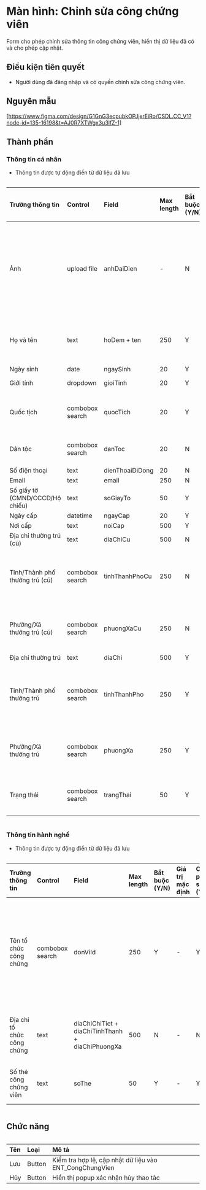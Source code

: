 # Màn hình: Chỉnh sửa công chứng viên
Form cho phép chỉnh sửa thông tin công chứng viên, hiển thị dữ liệu đã có và cho phép cập nhật.

## Điều kiện tiên quyết
- Người dùng đã đăng nhập và có quyền chỉnh sửa công chứng viên.

## Nguyên mẫu
[https://www.figma.com/design/G1GnG3ecpubkOPJjxrEiRo/CSDL.CC_V1?node-id=135-16198&t=AJ0R7XTWgx3u3lfZ-1]

## Thành phần

### Thông tin cá nhân
- Thông tin được tự động điền từ dữ liệu đã lưu
<div style="overflow-x:auto">

| Trường thông tin                | Control         | Field           | Max length | Bắt buộc (Y/N) | Giá trị mặc định | Cho phép sửa (Y/N) | Mô tả                                                             |
|:--------------------------------|:----------------|:----------------|:-----------|:---------------|:-----------------|:-------------------|:------------------------------------------------------------------|
| Ảnh                             | upload file     | anhDaiDien      | -          | N              | -                | Y                  | Upload ảnh công chứng viên, chỉ chấp nhận định dạng ảnh dưới 10MB |
| Họ và tên                       | text            | hoDem + ten     | 250        | Y              | -                | Y                  | Điền họ và tên đệm công chứng viên                                |
| Ngày sinh                       | date            | ngaySinh        | 20         | Y              | -                | Y                  | **BR9.3**                                                         |
| Giới tính                       | dropdown        | gioiTinh        | 20         | Y              | -                | Y                  | Chọn 1 Nam/Nữ                                                     |
| Quốc tịch                       | combobox search | quocTich        | 20         | Y              | Việt Nam         | Y                  | Chọn 1 từ danh mục quốc tịch                                      |
| Dân tộc                         | combobox search | danToc          | 20         | N              | -                | Y                  | Chọn 1 từ danh mục dân tộc                                        |
| Số điện thoại                   | text            | dienThoaiDiDong | 20         | N              | -                | Y                  | **BR9.4**                                                         |
| Email                           | text            | email           | 250        | N              | -                | Y                  |                                                                   |
| Số giấy tờ (CMND/CCCD/Hộ chiếu) | text            | soGiayTo        | 50         | Y              | -                | Y                  | **BR9.10**                                                        |
| Ngày cấp                        | datetime        | ngayCap         | 20         | Y              | -                | Y                  | **BR9.3**                                                         |
| Nơi cấp                         | text            | noiCap          | 500        | Y              | -                | Y                  |                                                                   |
| Địa chỉ thường trú (cũ)         | text            | diaChiCu        | 500        | N              | -                | Y                  |                                                                   |
| Tỉnh/Thành phố thường trú (cũ)  | combobox search | tinhThanhPhoCu  | 250        | N              | -                | Y                  | Chọn 1 từ danh mục tỉnh thành phố cũ. **BR9.7**                   |
| Phường/Xã thường trú (cũ)       | combobox search | phuongXaCu      | 250        | N              | -                | Y                  | Chọn 1 từ danh mục phường xã cũ. **BR9.8**                        |
| Địa chỉ thường trú              | text            | diaChi          | 500        | Y              | -                | Y                  |                                                                   |
| Tỉnh/Thành phố thường trú       | combobox search | tinhThanhPho    | 250        | Y              | -                | Y                  | Chọn 1 từ danh mục tỉnh thành phố mới. **BR9.7**                  |
| Phường/Xã thường trú            | combobox search | phuongXa        | 250        | Y              | -                | Y                  | Chọn 1 từ danh mục phường xã mới. **BR9.8**                        |
| Trạng thái                      | combobox search | trangThai       | 50         | Y              | Đang hành nghề   | Y                  | Chọn 1 từ danh sách lấy trong entity                              |

</div>

### Thông tin hành nghề
- Thông tin được tự động điền từ dữ liệu đã lưu
<div style="overflow-x:auto">

| Trường thông tin           | Control         | Field                                            | Max length | Bắt buộc (Y/N) | Giá trị mặc định | Cho phép sửa (Y/N) | Mô tả                                                                |
|:---------------------------|:----------------|:-------------------------------------------------|:-----------|:---------------|:-----------------|:-------------------|:---------------------------------------------------------------------|
| Tên tổ chức công chứng     | combobox search | donViId                                          | 250        | Y              | -                | Y                  | Chọn từ danh sách tổ chức công chứng thuộc Sở Tư pháp của người dùng |
| Địa chỉ tổ chức công chứng | text            | diaChiChiTiet + diaChiTinhThanh + diaChiPhuongXa | 500        | N              | -                | N                  | Tự động điền từ tổ chức chọn, disable                                |
| Số thẻ công chứng viên     | text            | soThe                                            | 50         | Y              | -                | Y                  | Số hiệu thẻ hành nghề                                                |

</div>

## Chức năng

<div style="overflow-x:auto">

| Tên | Loại   | Mô tả                                                   |
|:----|:-------|:--------------------------------------------------------|
| Lưu | Button | Kiểm tra hợp lệ, cập nhật dữ liệu vào ENT_CongChungVien |
| Hủy | Button | Hiển thị popup xác nhận hủy thao tác                    |
</div>
